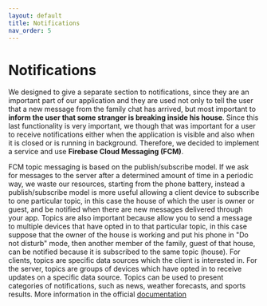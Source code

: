 ```yaml
---
layout: default
title: Notifications
nav_order: 5
---
```

# Notifications

We designed to give a separate section to notifications, since they are an important part of our application and they are used not only to tell the user that a new message from the family chat has arrived, but most important to **inform the user that some stranger is breaking inside his house**. Since this last functionality is very important, we though that was important for a user to receive notifications either when the application is visible and also when it is closed or is running in background. Therefore, we decided to implement a service and use **Firebase Cloud Messaging (FCM)**.

FCM topic messaging is based on the publish/subscribe model. If we ask for messages to the server after a determined amount of time in a periodic way, we waste our resources, starting from the phone battery, instead a publish/subscribe model is more useful allowing a client device to subscribe to one particular topic, in this case the house of which the user is owner or guest, and be notified when there are new messages delivered through your app. Topics are also important because allow you to send a message to multiple devices that have opted in to that particular topic, in this case suppose that the owner of the house is working and put his phone in "Do not disturb" mode, then another member of the family, guest of that house, can be notified because it is subscribed to the same topic (house). For clients, topics are specific data sources which the client is interested in. For the server, topics are groups of devices which have opted in to receive updates on a specific data source. Topics can be used to present categories of notifications, such as news, weather forecasts, and sports results. More information in the official [documentation](https://firebase.google.com/docs/cloud-messaging/android/topic-messaging)
